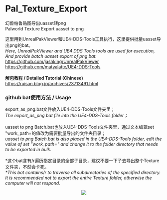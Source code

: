 # Pal_Texture_Export
幻兽帕鲁贴图导出uasset转png<br>
Palworld Texture Export uasset to png

这里用到UnrealPakViewer和UE4-DDS-Tools工具执行，这里提供批量uasset导出png的bat。<br>
<i>Here, UnrealPakViewer and UE4 DDS Tools tools are used for execution, And provide batch uasset export of png bat.</i><br>
https://github.com/jashking/UnrealPakViewer<br>
https://github.com/matyalatte/UE4-DDS-Tools<br>
<br>
<b>解包教程 / Detailed Tutorial (Chinese)</b><br>
https://ruisan.blog.jp/archives/23713491.html

### github bat使用方法 / Usage
export_as_png.bat文件放入UE4-DDS-Tools文件夹里；<br>
<i>The export_as_png.bat file into the UE4-DDS-Tools folder；</i><br>
<br>
uasset to png Batch.bat也放入UE4-DDS-Tools文件夹里，通过文本编辑set "work_path=的值改为需要批量导出的文件夹目录；<br>
<i>uasset to png Batch.bat is also placed in the UE4-DDS-Tools folder, edit the value of set "work_path=" and change it to the folder directory that needs to be exported in bulk.</i><br>
<br>
*这个bat含有/r遍历指定目录的全部子目录，建议不要一下子去导出整个Texture文件夹，不然会卡死。<br>
<i>*This bat contains/r to traverse all subdirectories of the specified directory. It is recommended not to export the entire Texture folder, otherwise the computer will not respond.</i><br>
<div align="center"><img src="https://livedoor.blogimg.jp/ruimusume/imgs/7/8/78e79d0d.png"></div>
